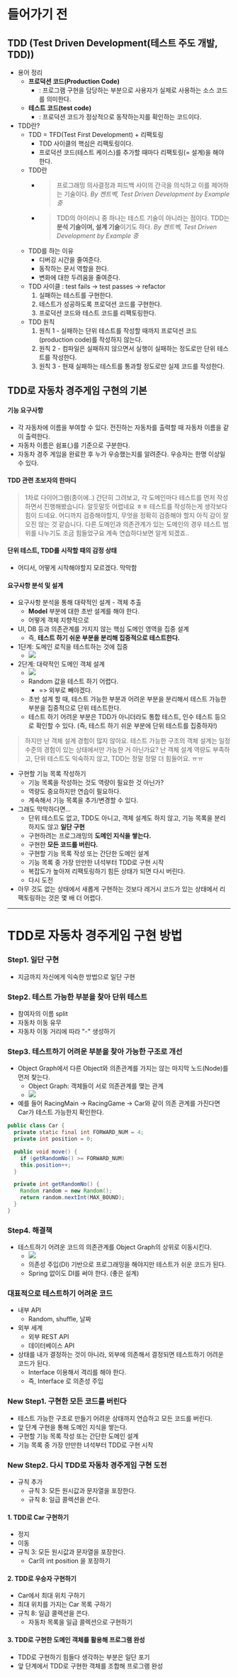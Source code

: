# 들어가기 전
## TDD (Test Driven Development(테스트 주도 개발, TDD))
- 용어 정리
  - **프로덕션 코드(Production Code)**
    - : 프로그램 구현을 담당하는 부분으로 사용자가 실제로 사용하는 소스 코드를 의미한다.
  - **테스트 코드(test code)**
    - : 프로덕션 코드가 정상적으로 동작하는지를 확인하는 코드이다.
- TDD란?
  - TDD = TFD(Test First Development) + 리팩토링
    - TDD 사이클의 핵심은 리팩토링이다.
    - 프로덕션 코드(테스트 케이스)를 추가할 때마다 리팩토링(= 설계)을 해야 한다.
  - TDD란 
    - > 프로그래밍 의사결정과 피드백 사이의 간극을 의식하고 이를 제어하는 기술이다. *By 켄트벡, Test Driven Development by Example 중*
    - > TDD의 아이러니 중 하나는 테스트 기술이 아니라는 점이다. TDD는 **분석 기술이며, 설계 기술**이기도 하다. *By 켄트벡, Test Driven Development by Example 중*
  - TDD를 하는 이유
    - 디버깅 시간을 줄여준다.
    - 동작하는 문서 역할을 한다.
    - 변화에 대한 두려움을 줄여준다.
  - TDD 사이클 : test fails -> test passes -> refactor 
    1. 실패하는 테스트를 구현한다.
    2. 테스트가 성공하도록 프로덕션 코드를 구현한다.
    3. 프로덕션 코드와 테스트 코드를 리팩토링한다.
  - TDD 원칙
    1. 원칙 1 - 실패하는 단위 테스트를 작성할 때까지 프로덕션 코드(production code)를 작성하지 않는다.
    2. 원칙 2 - 컴파일은 실패하지 않으면서 실행이 실패하는 정도로만 단위 테스트를 작성한다.
    3. 원칙 3 - 현재 실패하는 테스트를 통과할 정도로만 실제 코드를 작성한다.

## TDD로 자동차 경주게임 구현의 기본 
#### 기능 요구사항
- 각 자동차에 이름을 부여할 수 있다. 전진하는 자동차를 출력할 때 자동차 이름을 같이 출력한다.
- 자동차 이름은 쉼표(,)를 기준으로 구분한다.
- 자동차 경주 게임을 완료한 후 누가 우승했는지를 알려준다. 우승자는 한명 이상일 수 있다.

#### TDD 관련 초보자의 한마디
> 1차로 다이어그램(종이에..) 간단히 그려보고, 각 도메인마다 테스트를 먼저 작성하면서 진행해봤습니다. 알듯말듯 어렵네요 ㅎㅎ 테스트를 작성하는게 생각보다 힘이 드네요. 어디까지 검증해야할지, 무엇을 정확히 검증해야 할지 아직 감이 잘 오진 않는 것 같습니다. 다른 도메인과 의존관계가 있는 도메인의 경우 테스트 범위를 나누기도 조금 힘들었구요 계속 연습하다보면 알게 되겠죠..

#### 단위 테스트, TDD를 시작할 때의 감정 상태
- 어디서, 어떻게 시작해야할지 모르겠다. 막막함

#### 요구사항 분석 및 설계
- 요구사항 분석을 통해 대략적인 설계 - 객체 추출
  - **Model** 부분에 대한 초반 설계를 해야 한다. 
  - 어떻게 객체 지향적으로 
- UI, DB 등과 의존관계를 가지지 않는 핵심 도메인 영역을 집중 설계
  - 즉, **테스트 하기 쉬운 부분을 분리해 집중적으로 테스트한다.**
- 1단계: 도메인 로직을 테스트하는 것에 집중
  - ![](/images/domain-logic-test.png)
- 2단계: 대략적인 도메인 객체 설계
  - ![](/images/domain-object-design.png)
  - Random 값을 테스트 하기 어렵다.
    - => 외부로 빼야겠다.
  - 초반 설계 할 때, 테스트 가능한 부분과 어려운 부분을 분리해서 테스트 가능한 부분을 집중적으로 단위 테스트한다.
  - 테스트 하기 어려운 부분은 TDD가 아니더라도 통합 테스트, 인수 테스트 등으로 확인할 수 있다. (즉, 테스트 하기 쉬운 부분에 단위 테스트를 집중하자!)

> 하지만 난 객체 설계 경험이 많지 않아요. 테스트 가능한 구조의 객체 설계는 일정 수준의 경험이 있는 상태에서만 가능한 거 아닌가요? 난 객체 설계 역량도 부족하고, 단위 테스트도 익숙하지 않고, TDD는 정말 정말 더 힘들어요. ㅠㅠ

- 구현할 기능 목록 작성하기
  - 기능 목록을 작성하는 것도 역량이 필요한 것 아닌가?
  - 역량도 중요하지만 연습이 필요하다.
  - 계속해서 기능 목록을 추가/변경할 수 있다.
- 그래도 막막하다면...
  - 단위 테스트도 없고, TDD도 아니고, 객체 설계도 하지 않고, 기능 목록을 분리하지도 않고 **일단 구현**
  - 구현하려는 프로그래밍의 **도메인 지식을 쌓는다.**
  - 구현한 **모든 코드를 버린다.**
  - 구현할 기능 목록 작성 또는 간단한 도메인 설계
  - 기능 목록 중 가장 만만한 녀석부터 TDD로 구현 시작
  - 복잡도가 높아져 리팩토링하기 힘든 상태가 되면 다시 버린다.
  - 다시 도전
- 아무 것도 없는 상태에서 새롭게 구현하는 것보다 레거시 코드가 있는 상태에서 리팩토링하는 것은 몇 배 더 어렵다.

---
# TDD로 자동차 경주게임 구현 방법
### Step1. 일단 구현
- 지금까지 자신에게 익숙한 방법으로 일단 구현

### Step2. 테스트 가능한 부분을 찾아 단위 테스트
- 참여자의 이름 split
- 자동차 이동 유무
- 자동차 이동 거리에 따라 "-" 생성하기

### Step3. 테스트하기 어려운 부분을 찾아 가능한 구조로 개선
- Object Graph에서 다른 Object와 의존관계를 가지는 않는 마지막 노드(Node)를 먼저 찾는다.
  - Object Graph: 객체들이 서로 의존관계를 맺는 관계
  - ![](/images/object-find-last-node.png)
- 예를 들어 RacingMain -> RacingGame -> Car와 같이 의존 관계를 가진다면 Car가 테스트
가능한지 확인한다.

```java
public class Car {
  private static final int FORWARD_NUM = 4;
  private int position = 0;

  public void move() {
    if (getRandomNo() >= FORWARD_NUM)
    this.position++;
  }

  private int getRandomNo() {
    Random random = new Random();
    return random.nextInt(MAX_BOUND);
  }
}
```

### Step4. 해결책
- 테스트하기 어려운 코드의 의존관계를 Object Graph의 상위로 이동시킨다.
  - ![](/images/object-graph-solution.png)
  - 의존성 주입(DI) 기반으로 프로그래밍을 해야지만 테스트가 쉬운 코드가 된다.
  - Spring 없이도 DI를 써야 한다. (좋은 설계)

### 대표적으로 테스트하기 어려운 코드
- 내부 API
  - Random, shuffle, 날짜
- 외부 세계
  - 외부 REST API
  - 데이터베이스 API
- 상태를 내가 결정하는 것이 아니라, 외부에 의존해서 결정되면 테스트하기 어려운 코드가 된다.
  - Interface 이용해서 격리를 해야 한다.
  - 즉, Interface 로 의존성 주입

### New Step1. 구현한 모든 코드를 버린다
- 테스트 가능한 구조로 만들기 어려운 상태까지 연습하고 모든 코드를 버린다.
- 앞 단계 구현을 통해 도메인 지식을 쌓는다.
- 구현할 기능 목록 작성 또는 간단한 도메인 설계
- 기능 목록 중 가장 만만한 녀석부터 TDD로 구현 시작

### New Step2. 다시 TDD로 자동차 경주게임 구현 도전
- 규칙 추가
  - 규칙 3: 모든 원시값과 문자열을 포장한다.
  - 규칙 8: 일급 콜렉션을 쓴다.

#### 1. TDD로 Car 구현하기
- 정지
- 이동
- 규칙 3: 모든 원시값과 문자열을 포장한다.
  - Car의 int position 을 포장하기

#### 2. TDD로 우승자 구현하기
- Car에서 최대 위치 구하기
- 최대 위치를 가지는 Car 목록 구하기
- 규칙 8: 일급 콜렉션을 쓴다.
  - 자동차 목록을 일급 콜렉션으로 구현하기

#### 3. TDD로 구현한 도메인 객체를 활용해 프로그램 완성
- TDD로 구현하기 힘들다 생각하는 부분은 일단 포기
- 앞 단계에서 TDD로 구현한 객체를 조합해 프로그램 완성
